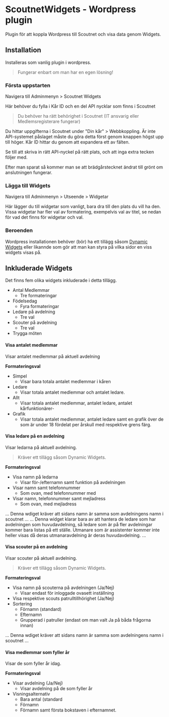 ﻿# ScoutnetWidgets - Wordpress plugin

Plugin för att koppla Wordpress till Scoutnet och visa data genom Widgets.

## Installation

Installeras som vanlig plugin i wordpress.
> Fungerar enbart om man har en egen lösning!

### Första uppstarten
Navigera till Adminmenyn > Scoutnet Widgets

Här behöver du fylla i Kår ID och en del API nycklar som finns i Scoutnet
> Du behöver ha rätt behörighet i Scoutnet (IT ansvarig eller Medlemsregisterare fungerar)

Du hittar uppgifterna i Scoutnet under "Din kår" > Webbkoppling.
Är inte API-systemet påslaget måste du göra detta först genom knappen högst upp till höger.
Kår ID hittar du genom att expandera ett av fälten.

Se till att skriva in rätt API-nyckel på rätt plats, och att inga extra tecken följer med.

Efter man sparat så kommer man se att brädgårstecknet ändrat till grönt om anslutningen fungerar.

### Lägga till Widgets
Navigera till Adminmenyn > Utseende > Widgetar

Här lägger du till widgetar som vanligt, bara dra till den plats du vill ha den.
Vissa widgetar har fler val av formatering, exempelvis val av titel, se nedan för vad det finns för widgetar och val.

### Beroenden
Wordpress installationen behöver (bör) ha ett tillägg såsom [Dynamic Widgets](https://wordpress.org/plugins/dynamic-widgets/) eller likannde som gör att man kan styra på vilka sidor en viss widgets visas på.


## Inkluderade Widgets
Det finns fem olika widgets inkluderade i detta tillägg.
* Antal Medlemmar
  * Tre formateringar
* Födelsedag
  * Fyra formateringar
* Ledare på avdelning
  * Tre val
* Scouter på avdelning
  * Tre val
* Trygga möten


#### Visa antalet medlemmar
Visar antalet medlemmar på aktuell avdelning

**Formateringsval**
- Simpel
  - Visar bara totala antalet medlemmar i kåren
- Ledare
  - Visar totala antalet medlemmar och antalet ledare.
- Allt
  - Visar totala antalet medlemmar, antalet ledare, antalet kårfunktionärer-
- Grafik
  - Visar totala antalet medlemmar, antalet ledare samt en grafik över de som är under 18 fördelat per årskull med respektive grens färg.


#### Visa ledare på en avdelning
Visar ledarna på aktuell avdelning.
> Kräver ett tillägg såsom Dynamic Widgets.

**Formateringsval**
- Visa namn på ledarna
  - Visar för-/efternamn samt funktion på avdelningen
- Visar namn samt telefonnummer
  - Som ovan, med telefonnummer med
- Visar namn, telefonnummer samt mejladress
  - Som ovan, med mejladress

...
Denna wdiget kräver att sidans namn är samma som avdelningens namn i scoutnet
...
...
Denna widget klarar bara av att hantera de ledare som har avdelningen som huvudavdelning, så ledare som är på fler avdelningar kommer bara listas på ett ställe. Utmanare som är assistenter kommer inte heller visas då deras utmanaravdelning är deras huvudavdelning.
...


#### Visa scouter på en avdelning
Visar scouter på aktuell avdelning.
> Kräver ett tillägg såsom Dynamic Widgets.

**Formateringsval**
- Visa namn på scouterna på avdelningen (Ja/Nej)
  - Visar endast för inloggade ovasett inställning
- Visa respektive scouts patrulltillhörighet (Ja/Nej)
- Sortering
  - Förnamn (standard)
  - Efternamn
  - Grupperad i patruller (endast om man valt Ja på båda frågorna innan)

...
Denna wdiget kräver att sidans namn är samma som avdelningens namn i scoutnet
...

#### Visa medlemmar som fyller år
Visar de som fyller år idag.

**Formateringsval**
- Visar avdelning (Ja/Nej)
  - Visar avdelning på de som fyller år
- Visningsalternativ
  - Bara antal (standard
  - Förnamn
  - Förnamn samt första bokstaven i efternamnet.

